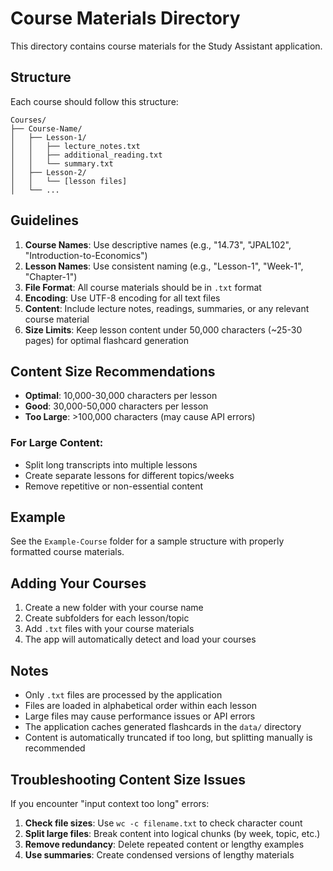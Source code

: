# Course Materials Directory

This directory contains course materials for the Study Assistant application.

## Structure

Each course should follow this structure:

```
Courses/
├── Course-Name/
│   ├── Lesson-1/
│   │   ├── lecture_notes.txt
│   │   ├── additional_reading.txt
│   │   └── summary.txt
│   ├── Lesson-2/
│   │   └── [lesson files]
│   └── ...
```

## Guidelines

1. **Course Names**: Use descriptive names (e.g., "14.73", "JPAL102", "Introduction-to-Economics")
2. **Lesson Names**: Use consistent naming (e.g., "Lesson-1", "Week-1", "Chapter-1")
3. **File Format**: All course materials should be in `.txt` format
4. **Encoding**: Use UTF-8 encoding for all text files
5. **Content**: Include lecture notes, readings, summaries, or any relevant course material
6. **Size Limits**: Keep lesson content under 50,000 characters (~25-30 pages) for optimal flashcard generation

## Content Size Recommendations

- **Optimal**: 10,000-30,000 characters per lesson
- **Good**: 30,000-50,000 characters per lesson  
- **Too Large**: >100,000 characters (may cause API errors)

### For Large Content:
- Split long transcripts into multiple lessons
- Create separate lessons for different topics/weeks
- Remove repetitive or non-essential content

## Example

See the `Example-Course` folder for a sample structure with properly formatted course materials.

## Adding Your Courses

1. Create a new folder with your course name
2. Create subfolders for each lesson/topic
3. Add `.txt` files with your course materials
4. The app will automatically detect and load your courses

## Notes

- Only `.txt` files are processed by the application
- Files are loaded in alphabetical order within each lesson
- Large files may cause performance issues or API errors
- The application caches generated flashcards in the `data/` directory
- Content is automatically truncated if too long, but splitting manually is recommended

## Troubleshooting Content Size Issues

If you encounter "input context too long" errors:

1. **Check file sizes**: Use `wc -c filename.txt` to check character count
2. **Split large files**: Break content into logical chunks (by week, topic, etc.)
3. **Remove redundancy**: Delete repeated content or lengthy examples
4. **Use summaries**: Create condensed versions of lengthy materials
